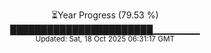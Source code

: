 <p align="center">
⏳Year Progress (79.53 %) <br>
███████████████████████▁▁▁▁▁▁▁ <br>
<sub>Updated: Sat, 18 Oct 2025 06:31:17 GMT</sub>
</p>

